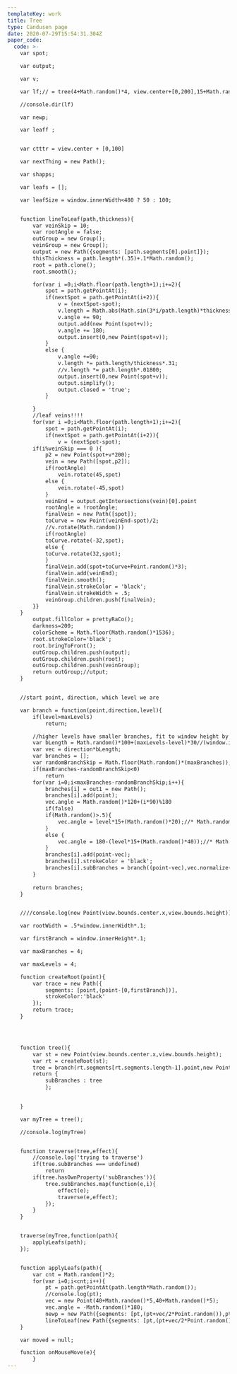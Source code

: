 ```yaml
---
templateKey: work
title: Tree
type: Candusen page
date: 2020-07-29T15:54:31.304Z
paper_code:
  code: >-
    var spot;

    var output;

    var v;

    var lf;// = tree(4+Math.random()*4, view.center+[0,200],15+Math.random()*90);

    //console.dir(lf)

    var newp;

    var leaff ;


    var ctttr = view.center + [0,100]

    var nextThing = new Path();

    var shapps;

    var leafs = [];

    var leafSize = window.innerWidth<480 ? 50 : 100;


    function lineToLeaf(path,thickness){
    	var veinSkip = 10;
    	var rootAngle = false;
    	outGroup = new Group();
    	veinGroup = new Group();
    	output = new Path({segments: [path.segments[0].point]});
    	thisThickness = path.length*(.35)+.1*Math.random();
    	root = path.clone();
    	root.smooth();

    	for(var i =0;i<Math.floor(path.length+1);i+=2){
    		spot = path.getPointAt(i);
    		if(nextSpot = path.getPointAt(i+2)){
    			v = (nextSpot-spot);
    			v.length = Math.abs(Math.sin(3*i/path.length)*thickness);
    			v.angle += 90;
    			output.add(new Point(spot+v));
    			v.angle += 180;
    			output.insert(0,new Point(spot+v));
    		}
    		else {
    			v.angle +=90;
    			v.length *= path.length/thickness*.31;
    			//v.length *= path.length*.01800;
    			output.insert(0,new Point(spot+v));
    			output.simplify();
    			output.closed = 'true';
    		}

    	}
    	//leaf veins!!!!
    	for(var i =0;i<Math.floor(path.length+1);i+=2){
    		spot = path.getPointAt(i);
    		if(nextSpot = path.getPointAt(i+2)){
    			v = (nextSpot-spot);
    	if(i%veinSkip === 0 ){
    		p2 = new Point(spot+v*200);
    		vein = new Path([spot,p2]);
    		if(rootAngle)
    			vein.rotate(45,spot)
    		else {
    			vein.rotate(-45,spot)
    		}
    		veinEnd = output.getIntersections(vein)[0].point
    		rootAngle = !rootAngle;
    		finalVein = new Path([spot]);
    		toCurve = new Point(veinEnd-spot)/2;
    		//v.rotate(Math.random())
    		if(rootAngle)
    		toCurve.rotate(-32,spot);
    		else {
    		toCurve.rotate(32,spot);
    		}
    		finalVein.add(spot+toCurve+Point.random()*3);
    		finalVein.add(veinEnd);
    		finalVein.smooth();
    		finalVein.strokeColor = 'black';
    		finalVein.strokeWidth = .5;
    		veinGroup.children.push(finalVein);
    	}}
    }
    	output.fillColor = prettyRaCo();
    	darkness=200;
    	colorScheme = Math.floor(Math.random()*1536);
    	root.strokeColor='black';
    	root.bringToFront();
    	outGroup.children.push(output);
    	outGroup.children.push(root);
    	outGroup.children.push(veinGroup);
    	return outGroup;//utput;
    }


    //start point, direction, which level we are

    var branch = function(point,direction,level){
    	if(level>maxLevels)
    		return;

    	//higher levels have smaller branches, fit to window height by this constant
    	var bLength = Math.random()*100+(maxLevels-level)*30//(window.innerHeight/5)-level *200//((1+level)/maxLevels)*window.innerHeight/2);
    	var vec = direction*bLength;
    	var branches = [];
    	var randomBranchSkip = Math.floor(Math.random()*(maxBranches));
    	if(maxBranches-randomBranchSkip<0)
    		return
    	for(var i=0;i<maxBranches-randomBranchSkip;i++){
    		branches[i] = out1 = new Path();
    		branches[i].add(point);
    		vec.angle = Math.random()*120+(i*90)%180
    		if(false)
    		if(Math.random()>.5){
    			vec.angle = level*15+(Math.random()*20);//* Math.random()*180;
    		}
    		else {
    			vec.angle = 180-(level*15+(Math.random()*40));//* Math.random()*180;
    		}
    		branches[i].add(point-vec);
    		branches[i].strokeColor = 'black';
    		branches[i].subBranches = branch((point-vec),vec.normalize(),level+1);
    	}
    	
    	return branches;
    }


    ////console.log(new Point(view.bounds.center.x,view.bounds.height))

    var rootWidth = .5*window.innerWidth*.1;

    var firstBranch = window.innerHeight*.1;

    var maxBranches = 4;

    var maxLevels = 4;

    function createRoot(point){
    	var trace = new Path({
    		segments: [point,(point-[0,firstBranch])],
    		strokeColor:'black'
    	});
    	return trace;
    }




    function tree(){
    	var st = new Point(view.bounds.center.x,view.bounds.height);
    	var rt = createRoot(st);
    	tree = branch(rt.segments[rt.segments.length-1].point,new Point(0,-1),0);
    	return {
    		subBranches : tree
    		};

    	
    }

    var myTree = tree(); 

    //console.log(myTree)


    function traverse(tree,effect){
    	//console.log('trying to traverse')
    	if(tree.subBranches === undefined)
    		return
    	if(tree.hasOwnProperty('subBranches')){
    		tree.subBranches.map(function(e,i){
    			effect(e);
    			traverse(e,effect);
    		});
    	}
    }


    traverse(myTree,function(path){
    	applyLeafs(path);
    });


    function applyLeafs(path){
    	var cnt = Math.random()*2;
    	for(var i=0;i<cnt;i++){
    		pt = path.getPointAt(path.length*Math.random());
    		//console.log(pt);
    		vec = new Point(40+Math.random()*5,40+Math.random()*5);
    		vec.angle = -Math.random()*180;
    		newp = new Path({segments: [pt,(pt+vec/2*Point.random()),pt+vec]})
    		lineToLeaf(new Path({segments: [pt,(pt+vec/2*Point.random()),pt+vec]}),10+Math.random()*20).isLeaf = true	}
    }

    var moved = null;

    function onMouseMove(e){
    	}
---
```


